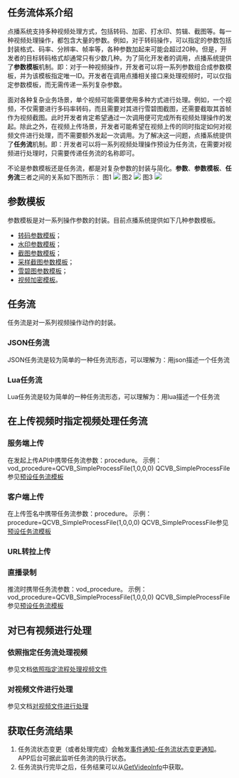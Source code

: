 ## 任务流体系介绍

点播系统支持多种视频处理方式，包括转码、加密、打水印、剪辑、截图等。每一种视频处理操作，都包含大量的参数。例如，对于转码操作，可以指定的参数包括封装格式、码率、分辨率、帧率等，各种参数加起来可能会超过20种。但是，开发者的目标转码格式却通常只有少数几种。为了简化开发者的调用，点播系统提供了**参数模板**机制。即：对于一种视频操作，开发者可以将一系列参数组合成参数模板，并为该模板指定唯一ID。开发者在调用点播相关接口来处理视频时，可以仅指定参数模板，而无需传递一系列复杂参数。

面对各种复杂业务场景，单个视频可能需要使用多种方式进行处理。例如，一个视频，不仅需要进行多码率转码，而且需要对其进行雪碧图截图，还需要截取其首帧作为视频截图。此时开发者肯定希望通过一次调用便可完成所有视频处理操作的发起。除此之外，在视频上传场景，开发者可能希望在视频上传的同时指定如何对视频文件进行处理，而不需要额外发起一次调用。为了解决这一问题，点播系统提供了**任务流**机制。即：开发者可以将一系列视频处理操作预设为任务流，在需要对视频进行处理时，只需要传递任务流的名称即可。

不论是参数模板还是任务流，都是对复杂参数的封装与简化。**参数**、**参数模板**、**任务流**三者之间的关系如下图所示：
图1
![](//mc.qcloudimg.com/static/img/d05ddf240c2bd9723d182a28f8986c82/image.png)
图2
![](//mc.qcloudimg.com/static/img/c3e1cb2bfb6c1f41866b0c4067ccd69f/image.png)
图3
![](//mc.qcloudimg.com/static/img/d6e835687de8e78986d1a4678b7087a3/image.png)
## 参数模板

参数模板是对一系列操作参数的封装。目前点播系统提供如下几种参数模板。

- [转码参数模板](/document/product/266/8098)；
- [水印参数模板]()；
- [截图参数模板](/document/product/266/8097)；
- [采样截图参数模板](/document/product/266/9050)；
- [雪碧图参数模板](/document/product/266/8099)；
- [视频加密模板]()。


## 任务流

任务流是对一系列视频操作动作的封装。


### JSON任务流

JSON任务流是较为简单的一种任务流形态，可以理解为：用json描述一个任务流


### Lua任务流
Lua任务流是较为简单的一种任务流形态，可以理解为：用lua描述一个任务流

## 在上传视频时指定视频处理任务流
### 服务端上传
在发起上传API中携带任务流参数：procedure。
示例：vod_procedure=QCVB_SimpleProcessFile(1,0,0,0)
QCVB_SimpleProcessFile参见[预设任务流模板](/document/product/266/9045)


### 客户端上传
在上传签名中携带任务流参数：procedure。
示例：procedure=QCVB_SimpleProcessFile(1,0,0,0)
QCVB_SimpleProcessFile参见[预设任务流模板](/document/product/266/9045)


### URL转拉上传


### 直播录制
推流时携带任务流参数：vod_procedure。 
示例：vod_procedure=QCVB_SimpleProcessFile(1,0,0,0)
QCVB_SimpleProcessFile参见[预设任务流模板](/document/product/266/9045)

## 对已有视频进行处理

### 依照指定任务流处理视频
参见文档[依照指定流程处理视频文件](/document/product/266/9045)

### 对视频文件进行处理
参见文档[对视频文件进行处理](/document/product/266/9642)

## 获取任务流结果
1. 任务流状态变更（或者处理完成）会触发[事件通知-任务流状态变更通知](/document/product/266/9636)。APP后台可据此监听任务流的执行状态。
2. 任务流执行完毕之后，任务结果可以从[GetVideoInfo](/document/product/266/8586)中获取。
